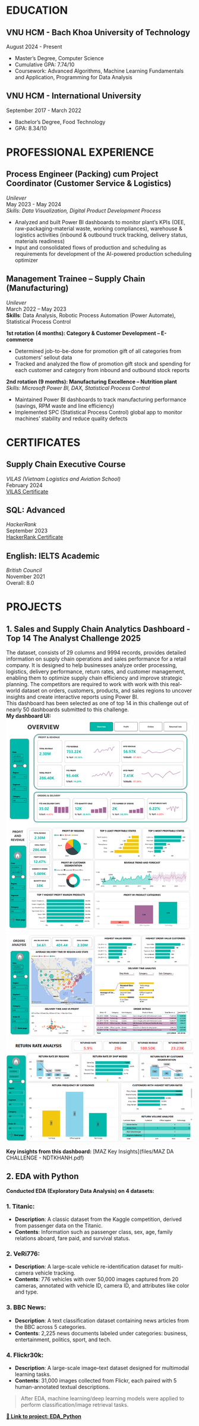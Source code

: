 # EDUCATION
## VNU HCM - Bach Khoa University of Technology  
August 2024 - Present
- Master’s Degree, Computer Science
- Cumulative GPA: 7.74/10  
- Coursework: Advanced Algorithms, Machine Learning Fundamentals and
 Application, Programming for Data Analysis  

## VNU HCM - International University  
September 2017 - March 2022
- Bachelor’s Degree, Food Technology
- GPA: 8.34/10  

# PROFESSIONAL EXPERIENCE

## Process Engineer (Packing) cum Project Coordinator (Customer Service & Logistics)  
*Unilever*  
May 2023 - May 2024  
*Skills: Data Visualization, Digital Product Development Process*  
- Analyzed and built Power BI dashboards to monitor plant’s KPIs (OEE, raw-packaging-material waste, working compliances), warehouse & logistics activities (inbound & outbound truck tracking, delivery status, materials readiness)  
- Input and consolidated flows of production and scheduling as requirements for development of the AI-powered production scheduling optimizer  
 
## Management Trainee – Supply Chain (Manufacturing)  
*Unilever*    
March 2022 – May 2023  
**Skills**: Data Analysis, Robotic Process Automation (Power Automate), Statistical Process Control  

**1st rotation (4 months): Category & Customer Development – E-commerce**  
- Determined job-to-be-done for promotion gift of all categories from customers’ sellout data  
- Tracked and analyzed the flow of promotion gift stock and spending for each customer and category from inbound and outbound stock reports  

**2nd rotation (9 months): Manufacturing Excellence – Nutrition plant**  
*Skills: Microsoft Power BI, DAX, Statistical Process Control*  
- Maintained Power BI dashboards to track manufacturing performance (savings, RPM waste and line efficiency)  
- Implemented SPC (Statistical Process Control) global app to monitor machines’ stability and reduce quality defects  

# CERTIFICATES    
   
## Supply Chain Executive Course  
*VILAS (Vietnam Logistics and Aviation School)*   
February 2024  
[VILAS Certificate](https://bit.ly/SCE1123)  

## SQL: Advanced   
*HackerRank*  
September 2023    
[HackerRank Certificate](https://www.hackerrank.com/certificates/ddd267bb5c50)  

## English: IELTS Academic  
*British Council*  
November 2021  
Overall: 8.0  

# PROJECTS  
## 1. Sales and Supply Chain Analytics Dashboard - Top 14 The Analyst Challenge 2025   
The dataset, consists of 29 columns and 9994 records, provides detailed information on supply chain operations and sales
performance for a retail company. It is designed to help businesses analyze order processing, logistics, delivery performance, return rates, and customer management, enabling them to optimize supply chain efficiency and improve strategic planning.
The competitors are required to work with work with this real-world dataset on orders, customers, products, and
sales regions to uncover insights and create interactive reports using Power BI.    
This dashboard has been selected as one of top 14 in this challenge out of nearly 50 dashboards submitted to this challenge.  
**My dashboard UI:**
![Power BI dashboard UI 1](images/test1.drawio.png)
![Power BI dashboard UI 2](images/merge2.png)

**Key insights from this dashboard:** [MAZ Key Insights](files/MAZ DA CHALLENGE - NDTKHANH.pdf)  
 
## 2. EDA with Python
**Conducted EDA (Exploratory Data Analysis) on 4 datasets:**

### 1. Titanic:
- **Description**: A classic dataset from the Kaggle competition, derived from passenger data on the Titanic.  
- **Contents**: Information such as passenger class, sex, age, family relations aboard, fare paid, and survival status.

### 2. VeRi776:
- **Description**: A large-scale vehicle re-identification dataset for multi-camera vehicle tracking.  
- **Contents**: 776 vehicles with over 50,000 images captured from 20 cameras, annotated with vehicle ID, camera ID, and attributes like color and type.

### 3. BBC News:
- **Description**: A text classification dataset containing news articles from the BBC across 5 categories.  
- **Contents**: 2,225 news documents labeled under categories: business, entertainment, politics, sport, and tech.

### 4. Flickr30k:
- **Description**: A large-scale image–text dataset designed for multimodal learning tasks.  
- **Contents**: 31,000 images collected from Flickr, each paired with 5 human-annotated textual descriptions.

> After EDA, machine learning/deep learning models were applied to perform classification/image retrieval tasks.  

**[🔗 Link to project: EDA_Python](https://github.com/endetekaa/Python_EDA_practice)**  



